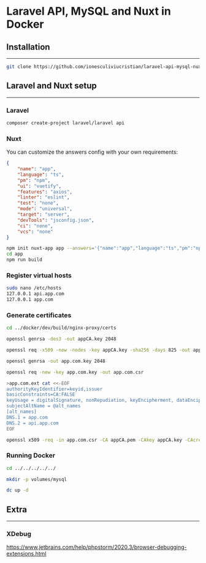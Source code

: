 # Laravel API, MySQL and Nuxt in Docker

## Installation

---

```bash
git clone https://github.com/ionesculiviucristian/laravel-api-mysql-nuxt-docker
```

## Laravel and Nuxt setup

---

### Laravel

```bash
composer create-project laravel/laravel api
```

### Nuxt

You can customize the answers config with your own requirements:

```json
{
    "name": "app", 
    "language": "ts", 
    "pm": "npm", 
    "ui": "vuetify", 
    "features": "axios",
    "linter": "eslint",
    "test": "none",
    "mode": "universal",
    "target": "server",
    "devTools": "jsconfig.json",
    "ci": "none",
    "vcs": "none"
}
```

```bash
npm init nuxt-app app --answers='{"name":"app","language":"ts","pm":"npm","ui":"vuetify","features":"axios","linter":"eslint","test":"none","mode":"universal","target":"server","devTools":"jsconfig.json","ci":"none","vcs":"none"}'
cd app
npm run build
```

### Register virtual hosts

```bash
sudo nano /etc/hosts
127.0.0.1 api.app.com
127.0.0.1 app.com
```

### Generate certificates

```bash
cd ../docker/dev/build/nginx-proxy/certs

openssl genrsa -des3 -out appCA.key 2048

openssl req -x509 -new -nodes -key appCA.key -sha256 -days 825 -out appCA.pem

openssl genrsa -out app.com.key 2048

openssl req -new -key app.com.key -out app.com.csr

>app.com.ext cat <<-EOF
authorityKeyIdentifier=keyid,issuer
basicConstraints=CA:FALSE
keyUsage = digitalSignature, nonRepudiation, keyEncipherment, dataEncipherment
subjectAltName = @alt_names
[alt_names]
DNS.1 = app.com
DNS.2 = api.app.com
EOF

openssl x509 -req -in app.com.csr -CA appCA.pem -CAkey appCA.key -CAcreateserial -out app.com.crt -days 825 -sha256 -extfile app.com.ext
```

### Running Docker

```bash
cd ../../../../../

mkdir -p volumes/mysql

dc up -d
```

## Extra

---

### XDebug

https://www.jetbrains.com/help/phpstorm/2020.3/browser-debugging-extensions.html